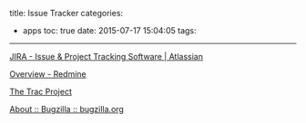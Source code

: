 title: Issue Tracker
categories:
  - apps
toc: true
date: 2015-07-17 15:04:05
tags:
---

[JIRA - Issue & Project Tracking Software | Atlassian](https://www.atlassian.com/software/jira)

[Overview - Redmine](http://www.redmine.org/)

[The Trac Project](http://trac.edgewall.org/)

[About :: Bugzilla :: bugzilla.org](https://www.bugzilla.org/about/)

